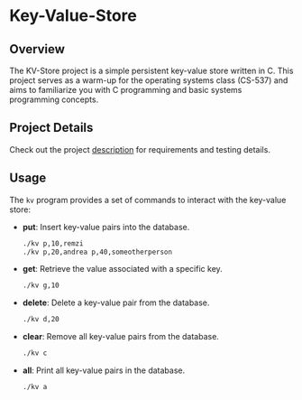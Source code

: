 # Key-Value-Store

## Overview

The KV-Store project is a simple persistent key-value store written in C. This project serves as a warm-up for the operating systems class (CS-537) and aims to familiarize you with C programming and basic systems programming concepts.

## Project Details

Check out the project [description](https://github.com/remzi-arpacidusseau/ostep-projects/tree/master/initial-kv) for requirements and testing details.

## Usage

The `kv` program provides a set of commands to interact with the key-value store:

- **put**: Insert key-value pairs into the database.
  ```sh
  ./kv p,10,remzi
  ./kv p,20,andrea p,40,someotherperson
  ```

- **get**: Retrieve the value associated with a specific key.
  ```sh
  ./kv g,10
  ```

- **delete**: Delete a key-value pair from the database.
  ```sh
  ./kv d,20
  ```

- **clear**: Remove all key-value pairs from the database.
  ```sh
  ./kv c
  ```

- **all**: Print all key-value pairs in the database.
  ```sh
  ./kv a
  ```
